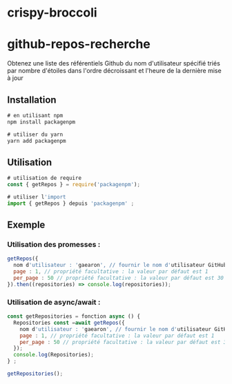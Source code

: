# crispy-broccoli

# github-repos-recherche

Obtenez une liste des référentiels Github du nom d'utilisateur spécifié triés par nombre d'étoiles dans l'ordre décroissant et l'heure de la dernière mise à jour

## Installation

```js
# en utilisant npm
npm install packagenpm

# utiliser du yarn
yarn add packagenpm
```

## Utilisation

```js
# utilisation de require
const { getRepos } = require('packagenpm');

# utiliser l'import
import { getRepos } depuis 'packagenpm' ;
```

## Exemple

### Utilisation des promesses :

```js
getRepos({
  nom d'utilisateur : 'gaearon', // fournir le nom d'utilisateur GitHub ici
  page : 1, // propriété facultative : la valeur par défaut est 1
  per_page : 50 // propriété facultative : la valeur par défaut est 30
}).then((repositories) => console.log(repositories));
```

### Utilisation de async/await :

```js
const getRepositories = fonction async () {
  Repositories const =await getRepos({
    nom d'utilisateur : 'gaearon', // fournir le nom d'utilisateur GitHub ici
    page : 1, // propriété facultative : la valeur par défaut est 1
    per_page : 50 // propriété facultative : la valeur par défaut est 30
  });
  console.log(Repositories);
} ;

getRepositories();
```
